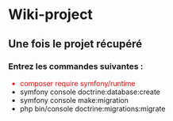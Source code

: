 # Wiki-project

<h2>Une fois le projet récupéré</h2>

<h3 style="text-align-center;">Entrez les commandes suivantes :</h3>

<ul>
<li style="color:red;">composer require symfony/runtime</li>
<li>symfony console doctrine:database:create</li>
<li>symfony console make:migration</li>
<li>php bin/console doctrine:migrations:migrate</li>
</ul>
